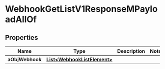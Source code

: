 

# WebhookGetListV1ResponseMPayloadAllOf


## Properties

| Name | Type | Description | Notes |
|------------ | ------------- | ------------- | -------------|
|**aObjWebhook** | [**List&lt;WebhookListElement&gt;**](WebhookListElement.md) |  |  |



